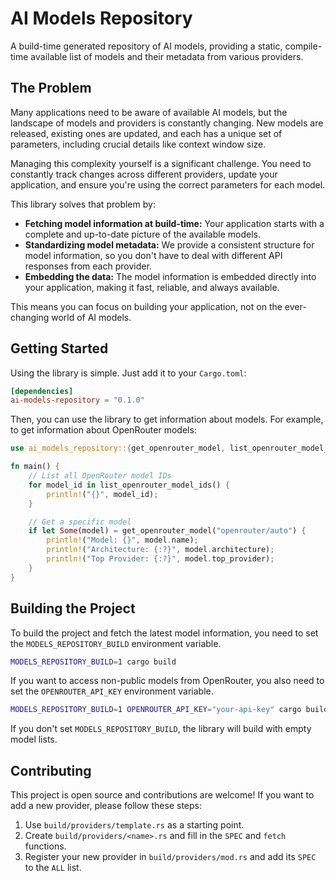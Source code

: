 # AI Models Repository

A build-time generated repository of AI models, providing a static, compile-time available list of models and their metadata from various providers.

## The Problem

Many applications need to be aware of available AI models, but the landscape of models and providers is constantly changing. New models are released, existing ones are updated, and each has a unique set of parameters, including crucial details like context window size.

Managing this complexity yourself is a significant challenge. You need to constantly track changes across different providers, update your application, and ensure you're using the correct parameters for each model.

This library solves that problem by:

*   **Fetching model information at build-time:** Your application starts with a complete and up-to-date picture of the available models.
*   **Standardizing model metadata:** We provide a consistent structure for model information, so you don't have to deal with different API responses from each provider.
*   **Embedding the data:** The model information is embedded directly into your application, making it fast, reliable, and always available.

This means you can focus on building your application, not on the ever-changing world of AI models.

## Getting Started

Using the library is simple. Just add it to your `Cargo.toml`:

```toml
[dependencies]
ai-models-repository = "0.1.0"
```

Then, you can use the library to get information about models. For example, to get information about OpenRouter models:

```rust
use ai_models_repository::{get_openrouter_model, list_openrouter_model_ids};

fn main() {
    // List all OpenRouter model IDs
    for model_id in list_openrouter_model_ids() {
        println!("{}", model_id);
    }

    // Get a specific model
    if let Some(model) = get_openrouter_model("openrouter/auto") {
        println!("Model: {}", model.name);
        println!("Architecture: {:?}", model.architecture);
        println!("Top Provider: {:?}", model.top_provider);
    }
}
```

## Building the Project

To build the project and fetch the latest model information, you need to set the `MODELS_REPOSITORY_BUILD` environment variable.

```bash
MODELS_REPOSITORY_BUILD=1 cargo build
```

If you want to access non-public models from OpenRouter, you also need to set the `OPENROUTER_API_KEY` environment variable.

```bash
MODELS_REPOSITORY_BUILD=1 OPENROUTER_API_KEY="your-api-key" cargo build
```

If you don't set `MODELS_REPOSITORY_BUILD`, the library will build with empty model lists.

## Contributing

This project is open source and contributions are welcome! If you want to add a new provider, please follow these steps:

1.  Use `build/providers/template.rs` as a starting point.
2.  Create `build/providers/<name>.rs` and fill in the `SPEC` and `fetch` functions.
3.  Register your new provider in `build/providers/mod.rs` and add its `SPEC` to the `ALL` list.